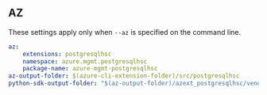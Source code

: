 ## AZ

These settings apply only when `--az` is specified on the command line.

``` yaml $(az)
az:
    extensions: postgresqlhsc
    namespace: azure.mgmt.postgresqlhsc
    package-name: azure-mgmt-postgresqlhsc
az-output-folder: $(azure-cli-extension-folder)/src/postgresqlhsc
python-sdk-output-folder: "$(az-output-folder)/azext_postgresqlhsc/vendored_sdks/postgresqlhsc"
```